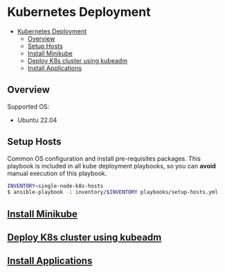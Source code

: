 # Kubernetes Deployment

- [Kubernetes Deployment](#kubernetes-deployment)
  - [Overview](#overview)
  - [Setup Hosts](#setup-hosts)
  - [Install Minikube](#install-minikube)
  - [Deploy K8s cluster using kubeadm](#deploy-k8s-cluster-using-kubeadm)
  - [Install Applications](#install-applications)

## Overview
Supported OS:
- Ubuntu 22.04
  
## Setup Hosts
Common OS configuration and install pre-requisites packages. This playbook is included in all kube deployment playbooks, so you can **avoid** manual execution of this playbook.

```bash
INVENTORY=single-node-k8s-hosts
$ ansible-playbook -i inventory/$INVENTORY playbooks/setup-hosts.yml
```

## [Install Minikube](./docs/minikube.md)
## [Deploy K8s cluster using kubeadm](./docs/kubeadm.md)
## [Install Applications](./applications/README.md)

